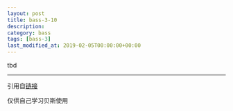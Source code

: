 ```yaml
---
layout: post
title: bass-3-10
description: 
category: bass
tags: [bass-3]
last_modified_at: 2019-02-05T00:00:00+00:00
---
```


tbd

<hr>

引用自[链接](https://www.youtube.com/playlist?list=PLImrzCNnL5Plu8Pk3LFTM1YVgg1UTRy2X)

仅供自己学习贝斯使用


